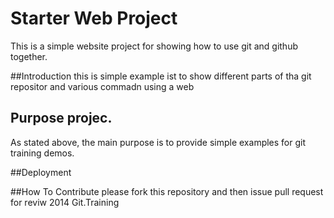 # Starter Web Project
This is a simple website project for showing how to use git and github together.


##Introduction
this is simple example ist to show different parts of tha git repositor and various commadn using a web

## Purpose projec.
As stated above, the main purpose is to provide simple examples for git training demos.

##Deployment

##How To Contribute
please fork this repository and then issue pull request for reviw
2014 Git.Training